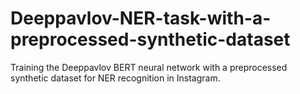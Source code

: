 # Deeppavlov-NER-task-with-a-preprocessed-synthetic-dataset
Training the Deeppavlov BERT neural network with a preprocessed synthetic dataset for NER recognition in Instagram.

